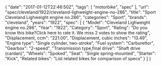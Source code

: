 {
    "date": "2017-01-12T22:46:50Z",
    "tags": [
        "motorbike",
        "spec"
    ],
    "url": "spec\/cleveland\/1922\/cleveland-lighweight-engine-no-286",
    "title": "Sport Cleveland Lighweight engine no.286",
    "categories": "Sport",
    "brands": "cleveland",
    "years": "1922",
    "spec": [
        {
            "Model": "Cleveland Lighweight engine no.286",
            "Year": "1922",
            "Category": "Sport",
            "Rating": "Do you know this bike?Click here to rate it. We miss 2 votes to show the rating",
            "Displacement, ccm": "221.00",
            "Displacement, cubic inches": "13.49",
            "Engine type": "Single cylinder, two-stroke",
            "Fuel system": "Carburettor",
            "Gearbox": "2-speed",
            "Transmission type,final drive": "Shaft drive (cardan)",
            "Wheels": "Spoked",
            "Seat": "Single spring-mounted",
            "Starter": "Kick",
            "Related bikes": "List related bikes for comparison of specs"
        }
    ]
}